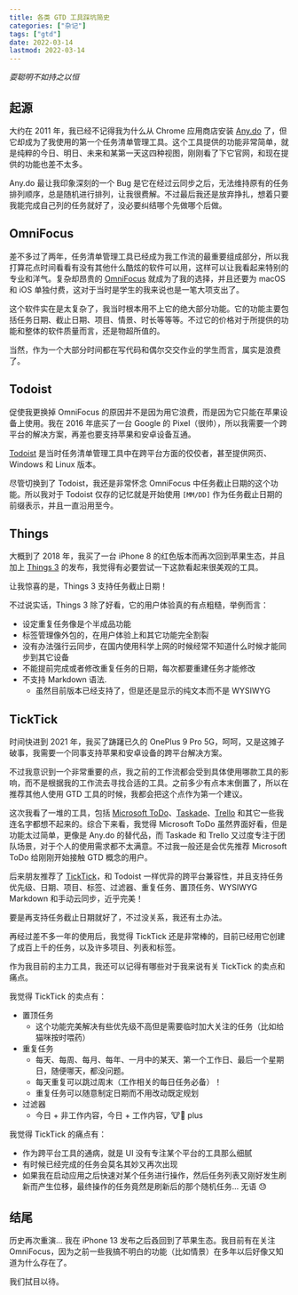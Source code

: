 ```yaml
---
title: 各类 GTD 工具踩坑简史
categories: ["杂记"]
tags: ["gtd"]
date: 2022-03-14
lastmod: 2022-03-14
---
```


*耍聪明不如持之以恒*

## 起源

大约在 2011 年，我已经不记得我为什么从 Chrome 应用商店安装 [Any.do](https://www.any.do/) 了，但它却成为了我使用的第一个任务清单管理工具。这个工具提供的功能非常简单，就是纯粹的今日、明日、未来和某第一天这四种视图，刚刚看了下它官网，和现在提供的功能也差不太多。

Any.do 最让我印象深刻的一个 Bug 是它在经过云同步之后，无法维持原有的任务排列顺序，总是随机进行排列，让我很费解。不过最后我还是放弃挣扎，想着只要我能完成自己列的任务就好了，没必要纠结哪个先做哪个后做。

## OmniFocus

差不多过了两年，任务清单管理工具已经成为我工作流的最重要组成部分，所以我打算花点时间看看有没有其他什么酷炫的软件可以用，这样可以让我看起来特别的专业和洋气。复杂却昂贵的 [OmniFocus](https://www.omnigroup.com/omnifocus/) 就成为了我的选择，并且还要为 macOS 和 iOS 单独付费，这对于当时是学生的我来说也是一笔大项支出了。

这个软件实在是太复杂了，我当时根本用不上它的绝大部分功能。它的功能主要包括任务日期、截止日期、项目、情景、时长等等等。不过它的价格对于所提供的功能和整体的软件质量而言，还是物超所值的。

当然，作为一个大部分时间都在写代码和偶尔交交作业的学生而言，属实是浪费了。

## Todoist

促使我更换掉 OmniFocus 的原因并不是因为用它浪费，而是因为它只能在苹果设备上使用。我在 2016 年底买了一台 Google 的 Pixel（很帅），所以我需要一个跨平台的解决方案，再差也要支持苹果和安卓设备互通。

[Todoist](https://todoist.com/) 是当时任务清单管理工具中在跨平台方面的佼佼者，甚至提供网页、Windows 和 Linux 版本。

尽管切换到了 Todoist，我还是非常怀念 OmniFocus 中任务截止日期的这个功能。所以我对于 Todoist 仅存的记忆就是开始使用 `[MM/DD]` 作为任务截止日期的前缀表示，并且一直沿用至今。

## Things

大概到了 2018 年，我买了一台 iPhone 8 的红色版本而再次回到苹果生态，并且加上 [Things 3](https://culturedcode.com/things/) 的发布，我觉得有必要尝试一下这款看起来很美观的工具。

让我惊喜的是，Things 3 支持任务截止日期！

不过说实话，Things 3 除了好看，它的用户体验真的有点粗糙，举例而言：

* 设定重复任务像是个半成品功能
* 标签管理像外包的，在用户体验上和其它功能完全割裂
* 没有办法强行云同步，在国内使用科学上网的时候经常不知道什么时候才能同步到其它设备
* 不能提前完成或者修改重复任务的日期，每次都要重建任务才能修改
* 不支持 Markdown 语法.
  * 虽然目前版本已经支持了，但是还是显示的纯文本而不是 WYSIWYG

## TickTick

时间快进到 2021 年，我买了踌躇已久的 OnePlus 9 Pro 5G，呵呵，又是这摊子破事，我需要一个同事支持苹果和安卓设备的跨平台解决方案。

不过我意识到一个非常重要的点，我之前的工作流都会受到具体使用哪款工具的影响，而不是根据我的工作流去寻找合适的工具。之前多少有点本末倒置了，所以在推荐其他人使用 GTD 工具的时候，我都会把这个点作为第一个建议。

这次我看了一堆的工具，包括 [Microsoft ToDo](https://todo.microsoft.com/)、[Taskade](https://www.taskade.com/)、[Trello](https://trello.com/) 和其它一些我连名字都想不起来的。综合下来看，我觉得 Microsoft ToDo 虽然界面好看，但是功能太过简单，更像是 Any.do 的替代品，而 Taskade 和 Trello 又过度专注于团队场景，对于个人的使用需求都不太满意。不过我一般还是会优先推荐 Microsoft ToDo 给刚刚开始接触 GTD 概念的用户。

后来朋友推荐了 [TickTick](https://ticktick.com/)，和 Todoist 一样优异的跨平台兼容性，并且支持任务优先级、日期、项目、标签、过滤器、重复任务、置顶任务、WYSIWYG Markdown 和手动云同步，近乎完美！

要是再支持任务截止日期就好了，不过没关系，我还有土办法。

再经过差不多一年的使用后，我觉得 TickTick 还是非常棒的，目前已经用它创建了成百上千的任务，以及许多项目、列表和标签。

作为我目前的主力工具，我还可以记得有哪些对于我来说有关 TickTick 的卖点和痛点。

我觉得 TickTick 的卖点有：

* 置顶任务
  * 这个功能完美解决有些优先级不高但是需要临时加大关注的任务（比如给猫咪按时喂药）
* 重复任务
  * 每天、每周、每月、每年、一月中的某天、第一个工作日、最后一个星期日，随便哪天，都没问题。
  * 每天重复可以跳过周末（工作相关的每日任务必备）！
  * 重复任务可以随意制定日期而不用改动既定规划
* 过滤器
  * 今日 + 非工作内容，今日 + 工作内容，🐮🍺 plus

我觉得 TickTick 的痛点有：

* 作为跨平台工具的通病，就是 UI 没有专注某个平台的工具那么细腻
* 有时候已经完成的任务会莫名其妙又再次出现
* 如果我在启动应用之后快速对某个任务进行操作，然后任务列表又刚好发生刷新而产生位移，最终操作的任务竟然是刷新后的那个随机任务... 无语 😓

## 结尾

历史再次重演... 我在 iPhone 13 发布之后叒回到了苹果生态。我目前有在关注 OmniFocus，因为之前一些我搞不明白的功能（比如情景）在多年以后好像又知道为什么存在了。

我们拭目以待。
